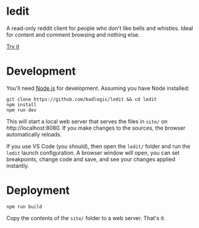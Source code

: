 # ledit
A read-only reddit client for people who don't like bells and whistles. Ideal for content and comment browsing and nothing else.

[Try it](https://marioslab.io/projects/ledit)

# Development
You'll need [Node.js](https://nodejs.org/en) for development. Assuming you have Node installed:

```
git clone https://github.com/badlogic/ledit && cd ledit
npm install
npm run dev
```

This will start a local web server that serves the files in `site/` on http://localhost:8080. If you make changes to the sources, the browser automatically reloads.

If you use VS Code (you should), then open the `ledit/` folder and run the `ledit` launch configuration. A browser window will open, you can set breakpoints, change code and save, and see your changes applied instantly.

# Deployment
```
npm run build
```

Copy the contents of the `site/` folder to a web server. That's it.